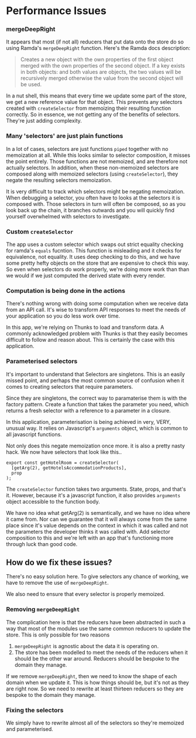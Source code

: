 # Performance Issues

### mergeDeepRight

It appears that most (if not all) reducers that put data onto the store do so using Ramda's `mergeDeepRight` function. Here's the Ramda docs description:

> Creates a new object with the own properties of the first object merged with the own properties of the second object. If a key exists in both objects: and both values are objects, the two values will be recursively merged otherwise the value from the second object will be used.

In a nut shell, this means that every time we update some part of the store, we get a new reference value for that object. This prevents any selectors created with `createSelector` from memoizing their resulting function correctly. So in essence, we not getting any of the benefits of selectors. They're just adding complexity.

### Many 'selectors' are just plain functions

In a lot of cases, selectors are just functions `piped` together with no memoization at all. While this looks similar to selector composition, it misses the point entirely. Those functions are not memoized, and are therefore not actually selectors. In addition, when these non-memoized selectors are composed along with memoized selectors (using `createSelector`), they negate the resulting selectors memoization.

It is very difficult to track which selectors might be negating memoization. When debugging a selector, you often have to looks at the selectors it is composed with. Those selectors in turn will often be composed, so as you look back up the chain, it branches outwards and you will quickly find yourself overwhelmed with selectors to investigate.

### Custom `createSelector`

The app uses a custom selector which swaps out strict equality checking for ramda's `equals` fucntion. This function is misleading and it checks for equivalence, not equality. It uses deep checking to do this, and we have some pretty hefty objects on the store that are expensive to check this way. So even when selectors do work properly, we're doing more work than than we would if we just computed the derived state with every render.

### Computation is being done in the actions

There's nothing wrong with doing some computation when we receive data from an API call. It's wise to transform API responses to meet the needs of your application so you do less work over time.

In this app, we're relying on Thunks to load and transform data. A commonly acknowledged problem with Thunks is that they easily becomes difficult to follow and reason about. This is certainly the case with this application.

### Parameterised selectors

It's important to understand that Selectors are singletons. This is an easily missed point, and perhaps the most common source of confusion when it comes to creating selectors that require parameters.

Since they are singletons, the correct way to paramaterise them is with the factory pattern. Create a function that takes the parameter you need, which returns a fresh selector with a reference to a parameter in a closure.

In this application, parameterisation is being achieved in very, VERY, unusual way. It relies on Javascript's `arguments` object, which is common to all javascript functions.

Not only does this negate memoization once more. it is also a pretty nasty hack. We now have selectors that look like this..

```
export const getHotelRoom = createSelector(
  [getArg(2), getHotelsAccommodationProducts],
  prop
);
```

The `createSelector` function takes two arguments. State, props, and that's it. However, because it's a javascript function, it also provides `arguments` object accessible to the function body.

We have no idea what getArg(2) is semantically, and we have no idea where it came from. Nor can we guarantee that it will always come from the same place since it's value depends on the context in which it was called and not the parameters the developer thinks it was called with. Add selector composition to this and we're left with an app that's functioning more through luck than good code.

## How do we fix these issues?

There's no easy solution here. To give selectors any chance of working, we have to remove the use of `mergeDeepRight`.

We also need to ensure that every selector is properly memoized.

### Removing `mergeDeepRight`

The complication here is that the reducers have been abstracted in such a way that most of the modules use the same common reducers to update the store. This is only possible for two reasons

1. `mergeDeepRight` is agnostic about the data it is operating on.
2. The store has been modelled to meet the needs of the reducers when it should be the other war around. Reducers should be bespoke to the domain they manage.

If we remove `mergeDeepRight`, then we need to know the shape of each domain when we update it. This is how things should be, but it's not as they are right now. So we need to rewrite at least thirteen reducers so they are bespoke to the domain they manage.

### Fixing the selectors

We simply have to rewrite almost all of the selectors so they're memoized and parameterised.
